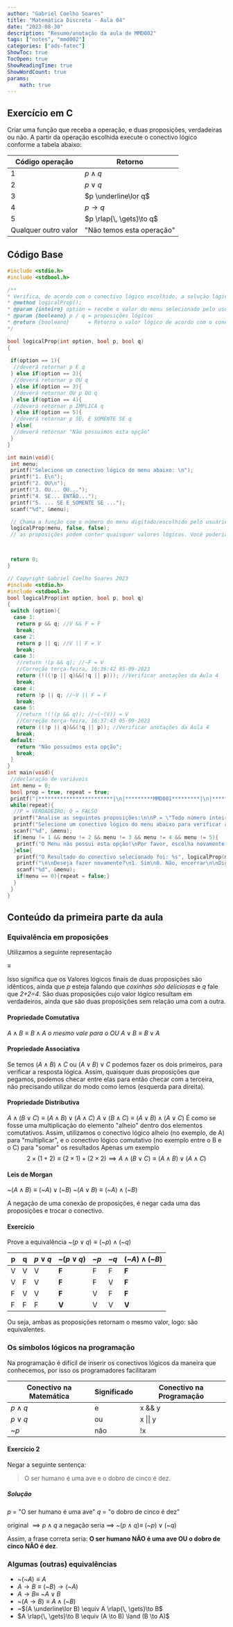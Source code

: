 ```yaml
---
author: "Gabriel Coelho Soares"
title: "Matemática Discreta - Aula 04"
date: "2023-08-30"
description: "Resumo/anotação da aula de MMD002"
tags: ["notes", "mmd002"]
categories: ["ads-fatec"]
ShowToc: true
TocOpen: true
ShowReadingTime: true
ShowWordCount: true
params: 
    math: true
---
```

## Exercício em C

Criar uma função que receba a operação, e duas proposições, verdadeiras ou não. A partir da operação escolhida execute o conectivo lógico conforme a tabela abaixo:

| Código operação      | Retorno                   |
| -------------------- | ------------------------- |
| 1                    | $p \land q$               |
| 2                    | $p \lor q$                |
| 3                    | $p \underline\lor q$      |
| 4                    | $p \to q$                 |
| 5                    | $p \rlap{\, \gets}\to  q$ |
| Qualquer outro valor | "Não temos esta operação"                          |

## Código Base

```c
#include <stdio.h>
#include <stdbool.h>

/** 
* Verifica, de acordo com o conectivo lógico escolhido, a solução lógica entre duas proposições
* @method logicalProp();
* @param {inteiro} option = recebe o valor do menu selecionado pelo usuário.
* @param {booleano} p / q = proposições lógicas
* @return {booleano}      = Retorna o valor lógico de acordo com o conectivo escolhido. 
*/

bool logicalProp(int option, bool p, bool q)
{
 
 if(option == 1){
  //deverá retornar p E q
 } else if(option == 2){
  //deverá retornar p OU q
 } else if(option == 3){
  //deverá retornar OU p OU q
 } else if(option == 4){
  //deverá retornar p IMPLICA q
 } else if(option == 5){
  //deverá retornar p SE, E SOMENTE SE q
 } else{
  //deverá retornar "Não possuímos esta opção"
 }
}

int main(void){
 int menu;
 printf("Selecione um conectivo lógico do menu abaixo: \n");
 printf("1. E\n");
 printf("2. OU\n");
 printf("3. OU... OU...");
 printf("4. SE... ENTÃO...");
 printf("5. ... SE E SOMENTE SE ...");
 scanf("%d", &menu);

 // Chama a função com o número do menu digitado/escolhido pelo usuário, junto de duas proposições falsas por padrão. 
 logicalProp(menu, false, false);
 // as proposições podem conter quaisquer valores lógicos. Você poderia, inclusive, jogar na tela duas proposições como "A grama é vermelha" ou "A terra é marrom" e resolver o valor delas através de uma variável. 



 return 0;
}
```

```c
// Copyright Gabriel Coelho Soares 2023
#include <stdio.h>
#include <stdbool.h>
bool logicalProp(int option, bool p, bool q)
{
 switch (option){
  case 1:
   return p && q; //V && F = F
   break;
  case 2:
   return p || q; //V || F = V
   break;
  case 3:
   //return !(p && q); //~F = V
   //Correção terça-feira, 16:36:42 05-09-2023
   return (!((!p || q)&&(!q || p))); //Verificar anotações da Aula 4
   break;
  case 4:
   return !p || q; //~V || F = F
   break;
  case 5:
   //return !(!(p && q)); //~(~(V)) = V
   //Correção terça-feira, 16:37:43 05-09-2023
   return ((!p || q)&&(!q || p)); //Verificar anotações da Aula 4
   break;
 default: 
   return "Não possuímos esta opção";
   break;
 }
}
int main(void){
 //declaração de variáveis
 int menu = 0;
 bool prop = true, repeat = true;
 printf("|************************|\n|*********MMD001*********|\n|************************|\n|**LÓGICA PROPOSICIONAL**|\n\n");
 while(repeat){
  //P = VERDADEIRO; Q = FALSO
  printf("Analise as seguintes proposições:\n\nP = \"Todo número inteiro MULTIPLICADO por dois(2) resultará num número PAR\"\nQ = \"Todo número inteiro DIVIDIDO por dois(2) resultará num número PAR\"\n\n");
  printf("Selecione um conectivo lógico do menu abaixo para verificar as proposições acima: \n1. E\n2. OU\n3. OU... OU...\n4. SE... ENTÃO...\n5. ... SE E SOMENTE SE ...\n\nDigite a opção desejada: ");
  scanf("%d", &menu);
  if(menu != 1 && menu != 2 && menu != 3 && menu != 4 && menu != 5){
   printf("O Menu não possui esta opção!\nPor favor, escolha novamente.");
  }else{
   printf("O Resultado do conectivo selecionado foi: %s", logicalProp(menu, prop, (!prop)) ? "VERDADEIRO" : "FALSO");
   printf("\n\nDeseja fazer novamente?\n1. Sim\n0. Não, encerrar\n\nDigite o que deseja: ");
   scanf("%d", &menu);
   if(menu == 0){repeat = false;}
  }
 }
}
```

## Conteúdo da primeira parte da aula

### Equivalência em proposições

Utilizamos a seguinte representação

$\equiv$

Isso significa que os Valores lógicos finais de duas proposições são idênticos, ainda que $p$ esteja falando que *coxinhas são deliciosas* e $q$ fale que *2+2=4*. São duas proposições cujo valor lógico resultam em verdadeiros, ainda que são duas proposições sem relação uma com a outra.

#### Propriedade Comutativa

$A \land B \equiv B \land A$
*o mesmo vale para o OU*
$A \lor B \equiv B \lor A$

#### Propriedade Associativa

Se temos $(A \land B) \land C$ ou $(A \lor B) \lor C$ podemos fazer os dois primeiros, para verificar a resposta lógica.
Assim, quaisquer duas proposições que pegamos, podemos checar entre elas para então checar com a terceira, não precisando utilizar do modo como lemos (esquerda para direita).

#### Propriedade Distributiva

$A \land (B \lor C) \equiv (A \land B) \lor (A \land C)$
$A \lor (B \land C) \equiv (A \lor B) \land (A \lor C)$
É como se fosse uma multiplicação do elemento "alheio" dentro dos elementos comutativos. Assim, utilizamos o conectivo lógico alheio (no exemplo, de A) para "multiplicar", e o conectivo lógico comutativo (no exemplo entre o B e o C) para "somar" os resultados
Apenas um exemplo
$$ 2 × (1 + 2) \equiv (2×1) + (2×2) \implies A \land (B \lor C) \equiv (A\land B) \lor (A\land C)
$$

#### Leis de Morgan

~$(A\land B) \equiv ($~$A) \lor ($~$B)$
~$(A\lor B) \equiv ($~$A) \land ($~$B)$

A negação de uma conexão de proposições, é negar cada uma das proposições e trocar o conectivo.

#### Exercício

Prove a equivalência ~$(p\lor q) \equiv ($~$p) \land ($~$q)$

| p   | q   | $p\lor q$ | ~$(p \lor q)$ | ~$p$ | ~$q$ | (~$A) \land ($~$B)$ |
| --- | --- | --------- | ------------- | ---- | ---- | ------------------ |
| V   | V   | V         | **F**             | F    | F    | **F**                  |
| V   | F   | V         | **F**             | F    | V    | **F**                  |
| F   | V   | V         | **F**             | V    | F    | **F**                  |
| F   | F   | F         | **V**             | V    | V    | **V**                  |

Ou seja, ambas as proposições retornam o mesmo valor, logo: são equivalentes.

### Os símbolos lógicos na programação

Na programação é difícil de inserir os conectivos lógicos da maneira que conhecemos, por isso os programadores facilitaram

| Conectivo na Matemática | Significado | Conectivo na Programação |
| ----------------------- | ----------- | ------------------------ |
| $p\land q$              | e           | x && y                       |
| $p\lor q$               | ou          | x \|\| y                     |
| ~$p$                    | não         | !x                         |

#### Exercício 2

Negar a seguinte sentença:
> O ser humano é uma ave e o dobro de cinco é dez.

##### Solução

$p$ = "O ser humano é uma ave"
$q$ = "o dobro de cinco é dez"

original $\implies p \land q$
a negação seria $\implies$ ~$(p \land q) \equiv$ $($~$p) \lor ($~$q)$

Assim, a frase correta seria: **O ser humano NÃO é uma ave OU o dobro de cinco NÃO é dez**.

### Algumas (outras) equivalências

- ~$($~$A) \equiv A$
- $A \to B \equiv ($~$B) \to ($~$A)$
- $A \to B \equiv$ ~$A \lor B$
- ~$(A \to B) \equiv A \land ($~$B)$
- ~$(A \underline\lor B) \equiv A \rlap{\, \gets}\to B$
- $A \rlap{\, \gets}\to B \equiv (A \to B) \land (B \to A)$
